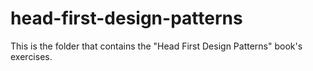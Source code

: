 # head-first-design-patterns
This is the folder that contains the "Head First Design Patterns" book's exercises.
